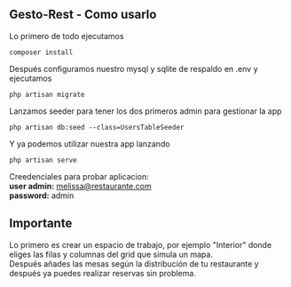 ## Gesto-Rest - Como usarlo

Lo primero de todo ejecutamos
```
composer install
```
Después configuramos nuestro mysql y sqlite de respaldo en .env y ejecutamos
```
php artisan migrate
```
Lanzamos seeder para tener los dos primeros admin para gestionar la app
```
php artisan db:seed --class=UsersTableSeeder
```
Y ya podemos utilizar nuestra app lanzando
```
php artisan serve
```  
Creedenciales para probar aplicacion:  
__user admin:__ melissa@restaurante.com   
__password:__ admin

## Importante
Lo primero es crear un espacio de trabajo, por ejemplo "Interior" donde eliges las filas y columnas del grid que simula un mapa.  
Después añades las mesas según la distribución de tu restaurante y después ya puedes realizar reservas sin problema.